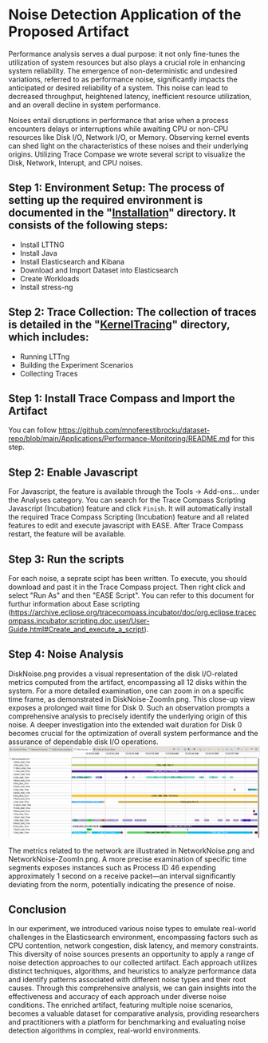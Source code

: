 # Noise Detection  Application of the Proposed Artifact
Performance analysis serves a dual purpose: it not only fine-tunes the utilization of system resources but also plays a crucial role in enhancing system reliability. The emergence of non-deterministic and undesired variations, referred to as performance noise, significantly impacts the anticipated or desired reliability of a system. This noise can lead to decreased throughput, heightened latency, inefficient resource utilization, and an overall decline in system performance.

Noises entail disruptions in performance that arise when a process encounters delays or interruptions while awaiting CPU or non-CPU resources like Disk I/O, Network I/O, or Memory. Observing kernel events can shed light on the characteristics of these noises and their underlying origins. Utilizing Trace Compase we wrote several script to visualize the Disk, Network, Interupt, and CPU noises.

## Step 1: Environment Setup: The process of setting up the required environment is documented in the "[Installation](https://github.com/mnoferestibrocku/dataset-repo/tree/main/Installation)" directory. It consists of the following steps:
   - Install LTTNG
   - Install Java
   - Install Elasticsearch and Kibana
   - Download and Import Dataset into Elasticsearch
   - Create Workloads
   - Install stress-ng

## Step 2: Trace Collection: The collection of traces is detailed in the "[KernelTracing](https://github.com/mnoferestibrocku/dataset-repo/tree/main/KernelTracing)" directory, which includes:
   - Running LTTng
   - Building the Experiment Scenarios
   - Collecting Traces


## Step 1: Install Trace Compass and Import the Artifact
You can follow https://github.com/mnoferestibrocku/dataset-repo/blob/main/Applications/Performance-Monitoring/README.md for this step. 

## Step 2: Enable Javascript
For Javascript, the feature is available through the Tools -> Add-ons... under the Analyses category. You can search for the Trace Compass Scripting Javascript (Incubation) feature and click ``Finish``.
It will automatically install the required Trace Compass Scripting (Incubation) feature and all related features to edit and execute javascript with EASE.
After Trace Compass restart, the feature will be available.

## Step 3: Run the scripts
For each noise, a seprate scipt has been written. To execute, you should download and past it in the Trace Compass project. Then right click and select "Run As" and then "EASE Script". You can refer to this document for furthur information about Ease scripting (https://archive.eclipse.org/tracecompass.incubator/doc/org.eclipse.tracecompass.incubator.scripting.doc.user/User-Guide.html#Create_and_execute_a_script).

## Step 4: Noise Analysis
DiskNoise.png provides a visual representation of the disk I/O-related metrics computed from the artifact, encompassing all 12 disks within the system. For a more detailed examination, one can zoom in on a specific time frame, as demonstrated in DiskNoise-ZoomIn.png. This close-up view exposes a prolonged wait time for Disk 0. Such an observation prompts a comprehensive analysis to precisely identify the underlying origin of this noise. A deeper investigation into the extended wait duration for Disk 0 becomes crucial for the optimization of overall system performance and the assurance of dependable disk I/O operations.
![alt text](https://github.com/mnoferestibrocku/dataset-repo/blob/main/Applications/Noise-Detection/DiskNoise-ZoomIn.png)

The metrics related to the network are illustrated in NetworkNoise.png and NetworkNoise-ZoomIn.png. A more precise examination of specific time segments exposes instances such as Process ID 46 expending approximately 1 second on a receive packet—an interval significantly deviating from the norm, potentially indicating the presence of noise. 


## Conclusion
In our experiment, we introduced various noise types to emulate real-world challenges in the Elasticsearch environment, encompassing factors such as CPU contention, network congestion, disk latency, and memory constraints. This diversity of noise sources presents an opportunity to apply a range of noise detection approaches to our collected artifact. Each approach utilizes distinct techniques, algorithms, and heuristics to analyze performance data and identify patterns associated with different noise types and their root causes. Through this comprehensive analysis, we can gain insights into the effectiveness and accuracy of each approach under diverse noise conditions. The enriched artifact, featuring multiple noise scenarios, becomes a valuable dataset for comparative analysis, providing researchers and practitioners with a platform for benchmarking and evaluating noise detection algorithms in complex, real-world environments. 
